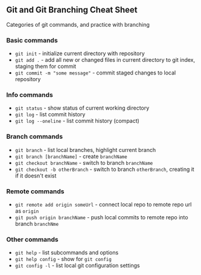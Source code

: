 ## Git and Git Branching Cheat Sheet

Categories of git commands, and practice with branching

### Basic commands
* `git init` - initialize current directory with repository
* `git add .` - add all new or changed files in current directory to git index, staging them for commit
* `git commit -m "some message"` - commit staged changes to local repository

### Info commands
* `git status` - show status of current working directory
* `git log` - list commit history
* `git log --oneline` - list commit history (compact)

### Branch commands
* `git branch` - list local branches, highlight current branch
* `git branch [branchName]` - create `branchName`
* `git checkout branchName` - switch to branch `branchName`
* `git checkout -b otherBranch` - switch to branch `otherBranch`, creating it if it doesn't exist

### Remote commands
* `git remote add origin someUrl` - connect local repo to remote repo url as `origin`
* `git push origin branchName` - push local commits to remote repo into branch `branchNme`

### Other commands
* `git help` - list subcommands and options
* `git help config` - show for `git config`
* `git config -l` - list local git configuration settings

